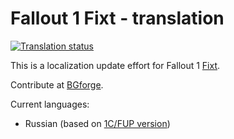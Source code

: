 # Fallout 1 Fixt - translation
<a href="https://tra.bgforge.net/projects/fallout/fixt-male/">
<img src="https://tra.bgforge.net/widgets/fallout/-/fixt-male/svg-badge.svg" alt="Translation status" />
</a>

This is a localization update effort for Fallout 1 [Fixt](http://nma-fallout.com/threads/fallout-fixt-0-81alpha-july-5th-2015.194562).

Contribute at [BGforge](https://tra.bgforge.net/projects/fallout/fixt-male/).

Current languages:
* Russian (based on [1C/FUP version](http://www.nuclear-city.com/index.php/topic/420-fallout-1-update-pack/))

